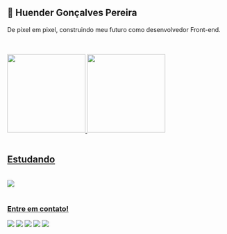 <div align="left">
    <h2>🚀 Huender Gonçalves Pereira</h2>
    <p>De pixel em pixel, construindo meu futuro como desenvolvedor Front-end.</p>
</div>
<br>
<br>
 <div>
   <a href="https://github.com/huenderpereira">
   <img height="180em" src="https://github-readme-stats.vercel.app/api?username=huenderpereira&show_icons=true&theme=tokyonight&include_all_commits=true&count_private=true"/>
   <img height="180em" src="https://github-readme-stats.vercel.app/api/top-langs/?username=huenderpereira&layout=compact&langs_count=6&theme=tokyonight"/>
</div>
<br>

## Estudando
<div style="display: inline_block"><br>
    <img src="https://skillicons.dev/icons?i=html,css,javascript" />
</div>
 
<br>
 
### Entre em contato!
 
<div> 
  <a href="https://www.facebook.com/huender" target="_blank"><img src="https://img.shields.io/badge/Facebook-FF0000?style=for-the-badge&logo=facebook&logoColor=white" target="_blank"></a>
  <a href="https://instagram.com/huendergp" target="_blank"><img src="https://img.shields.io/badge/-Instagram-%23E4405F?style=for-the-badge&logo=instagram&logoColor=white" target="_blank"></a>
  <a href="https://join.skype.com/invite/uCqrS3GMbE8M" target="_blank"><img src="https://img.shields.io/badge/Skype-7289DA?style=for-the-badge&logo=skype&logoColor=white" target="_blank"></a> 
  <a href = "mailto:contato@huender.com.br"><img src="https://img.shields.io/badge/-Gmail-%23333?style=for-the-badge&logo=gmail&logoColor=white" target="_blank"></a>
  <a href="https://www.linkedin.com/in/huender-gon%C3%A7alves-pereira-3623aa2a" target="_blank"><img src="https://img.shields.io/badge/-LinkedIn-%230077B5?style=for-the-badge&logo=linkedin&logoColor=white" target="_blank"></a>
</div>

